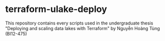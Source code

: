 # terraform-ulake-deploy

This repository contains every scripts used in the undergraduate thesis "Deploying and scaling data lakes with Terraform" by Nguyễn Hoàng Tùng (BI12-475)